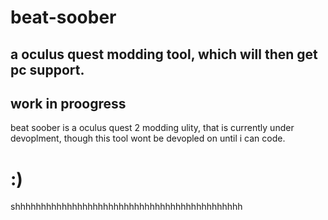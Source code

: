 # beat-soober
a oculus quest modding tool, which will then get pc support.
-
work in proogress
-
beat soober is a oculus quest 2 modding ulity, that is currently under devoplment, though this tool wont be devopled on until i can code.
# :)
shhhhhhhhhhhhhhhhhhhhhhhhhhhhhhhhhhhhhhhhhhhh
